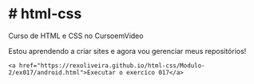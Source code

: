 # # html-css

 Curso de HTML e CSS no CursoemVideo

Estou aprendendo a criar sites e agora vou gerenciar meus repositórios!

`<a href="https://rexoliveira.github.io/html-css/Modulo-2/ex017/android.html">Executar o exercíco 017</a>`
